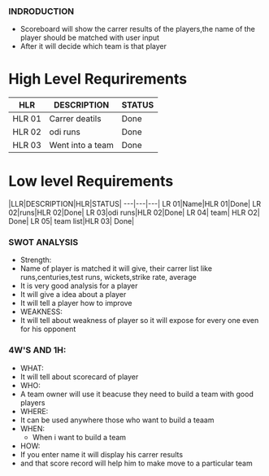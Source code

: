 ### INDRODUCTION
* Scoreboard will show the carrer results of the players,the name of the player should be matched with user input
* After it will decide which team is that player
# High Level Requrirements
|HLR|DESCRIPTION|STATUS|
---|---|---|
HLR 01|Carrer deatils|Done|
HLR 02| odi runs| Done|
HLR 03|Went into a team| Done|
# Low level Requirements
|LLR|DESCRIPTION|HLR|STATUS|
---|---|---|
LR 01|Name|HLR 01|Done|
LR 02|runs|HLR 02|Done|
LR 03|odi runs|HLR 02|Done|
LR 04| team| HLR O2| Done|
LR 05| team list|HLR 03| Done|
### SWOT ANALYSIS
* Strength:
 * Name of player is matched it will give, their carrer list like runs,centuries,test runs, wickets,strike rate, average
 * It is very good analysis for a player
 * It will give a idea about a player
 * It will tell a player how to improve
* WEAKNESS:
 * It will tell about  weakness of player so it will expose for every one even for his opponent
 ### 4W'S AND 1H:
 * WHAT:
  * It will tell about scorecard of player
 * WHO:
  * A team owner will use it beacuse they need to build a team with good players 
 * WHERE:
  * It can be used anywhere those who want to build a teaam
 * WHEN:
   * When i want to build a team
 * HOW:
  * If you enter name it will display his carrer results 
  * and that score record will help him to make move to a particular team
